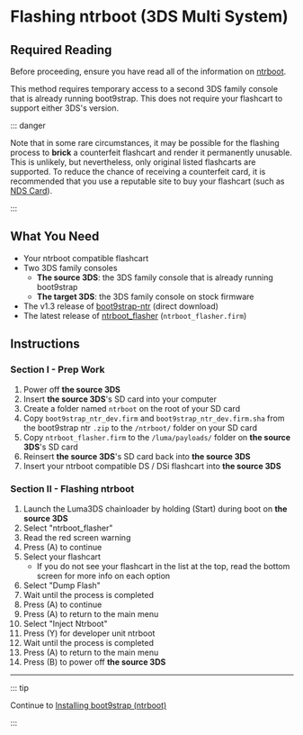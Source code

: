 # Flashing ntrboot (3DS Multi System)

## Required Reading

Before proceeding, ensure you have read all of the information on [ntrboot](ntrboot).

This method requires temporary access to a second 3DS family console that is already running boot9strap. This does not require your flashcart to support either 3DS's version.

::: danger

Note that in some rare circumstances, it may be possible for the flashing process to **brick** a counterfeit flashcart and render it permanently unusable. This is unlikely, but nevertheless, only original listed flashcarts are supported. To reduce the chance of receiving a counterfeit card, it is recommended that you use a reputable site to buy your flashcart (such as [NDS Card](https://www.nds-card.com/)).

:::

## What You Need

* Your ntrboot compatible flashcart
* Two 3DS family consoles
    * **The source 3DS**: the 3DS family console that is already running boot9strap
    * **The target 3DS**: the 3DS family console on stock firmware
* The v1.3 release of [boot9strap-ntr](https://github.com/SciresM/boot9strap/releases/download/1.3/boot9strap-1.3-ntr-devkit.zip) (direct download)
* The latest release of [ntrboot_flasher](https://github.com/ntrteam/ntrboot_flasher/releases/latest) (`ntrboot_flasher.firm`)

## Instructions

### Section I - Prep Work

1. Power off **the source 3DS**
1. Insert **the source 3DS**'s SD card into your computer
1. Create a folder named `ntrboot` on the root of your SD card
1. Copy `boot9strap_ntr_dev.firm` and `boot9strap_ntr_dev.firm.sha` from the boot9strap ntr `.zip` to the `/ntrboot/` folder on your SD card
1. Copy `ntrboot_flasher.firm` to the `/luma/payloads/` folder on **the source 3DS**'s SD card
1. Reinsert **the source 3DS**'s SD card back into **the source 3DS**
1. Insert your ntrboot compatible DS / DSi flashcart into **the source 3DS**

### Section II - Flashing ntrboot

1. Launch the Luma3DS chainloader by holding (Start) during boot on **the source 3DS**
1. Select "ntrboot_flasher"
1. Read the red screen warning
1. Press (A) to continue
1. Select your flashcart
    + If you do not see your flashcart in the list at the top, read the bottom screen for more info on each option
1. Select "Dump Flash"
1. Wait until the process is completed
1. Press (A) to continue
1. Press (A) to return to the main menu
1. Select "Inject Ntrboot"
1. Press (Y) for developer unit ntrboot
1. Wait until the process is completed
1. Press (A) to return to the main menu
1. Press (B) to power off **the source 3DS**

___

::: tip

Continue to [Installing boot9strap (ntrboot)](installing-boot9strap-(ntrboot))

:::
